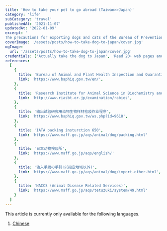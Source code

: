```yaml
---
title: 'How to take your pet to go abroad (Taiwan>>Japan)'
category: 'life'
subCategory: 'travel'
publishedAt: '2021-11-07'
updatedAt: '2022-01-09'
excerpt: '
The precautions for exporting dogs and cats of the Bureau of Prevention and Quarantine clearly stated that "exporting dogs and cats should comply with the regulations of the importing country." Because Taiwan is currently a rabies-endemic country, it takes more advances to travel to non-rabies-endemic countries like Japan. Preparation and standby time.'
coverImage: '/assets/posts/how-to-take-dog-to-japan/cover.jpg'
ogImage:
  url: '/assets/posts/how-to-take-dog-to-japan/cover.jpg'
credentials: ['Actually take the dog to Japan', 'Read 20+ web pages and articles']
references:
  [
    {
      title: 'Bureau of Animal and Plant Health Inspection and Quarantine, Council of Agriculture, Executive Yuan',
      link: 'https://www.baphiq.gov.tw/en/',
    },
    {
      title: 'Research Institute for Animal Science in Biochemistry and Toxicology, RIAS',
      link: 'http://www.riasbt.or.jp/examination/rabies',
    },
    {
      title: '输出试验研究用动物生物样材检疫作业程序',
      link: 'https://www.baphiq.gov.tw/ws.php?id=9618',
    },
    {
      title: 'IATA packing insturction 650',
      link: 'https://www.maff.go.jp/aqs/animal/dog/packing.html'
    },
    {
      title: '日本动物検疫所',
      link: 'https://www.maff.go.jp/aqs/english/'
    },
    {
      title: '输入手続の手引书(指定地域以外)',
      link: 'https://www.maff.go.jp/aqs/animal/dog/import-other.html',
    },
    {
      title: 'NACCS (Animal Disease Related Services)',
      link: 'https://www.maff.go.jp/aqs/tetuzuki/system/49.html'
    }
  ]
---
```


This article is currently only available for the following languages.

1. [Chinese](/posts/how-to-take-dog-to-japan)
